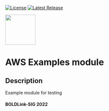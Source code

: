[![License](https://img.shields.io/badge/License-Apache-green.svg)](https://github.com/patrickmukumbu/test-repo/blob/main/LICENSE)
[![Latest Release](https://img.shields.io/github/release/patrickmukumbu/test-repo.svg)](https://github.com/patrickmukumbu/test-repo/releases/latest)


[<img src="https://avatars.githubusercontent.com/u/25388280?s=200&v=4" width="96"/>](https://boldlink.io)

# AWS Examples module

## Description

Example module for testing

#### BOLDLink-SIG 2022
